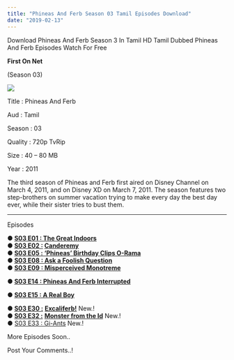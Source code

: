 ```yaml
---
title: "Phineas And Ferb Season 03 Tamil Episodes Download"
date: "2019-02-13"
---
```


Download Phineas And Ferb Season 3 In Tamil HD Tamil Dubbed Phineas And Ferb Episodes Watch For Free

 **First On Net** 

(Season 03)

  

[![](https://4.bp.blogspot.com/-DMNaRS18YvM/XCfEowoIdZI/AAAAAAAABOc/w1UFdi46b1cPdT0cJCL3sxIWmo5bGtiuwCLcBGAs/s320/Phi{9560a35704a61d56b1c5bb169ad4626925aff5012047a8ffb6d720526964f1e1}2Bs3{9560a35704a61d56b1c5bb169ad4626925aff5012047a8ffb6d720526964f1e1}2BTk.jpg)](https://4.bp.blogspot.com/-DMNaRS18YvM/XCfEowoIdZI/AAAAAAAABOc/w1UFdi46b1cPdT0cJCL3sxIWmo5bGtiuwCLcBGAs/s1600/Phi{9560a35704a61d56b1c5bb169ad4626925aff5012047a8ffb6d720526964f1e1}2Bs3{9560a35704a61d56b1c5bb169ad4626925aff5012047a8ffb6d720526964f1e1}2BTk.jpg)

Title : Phineas And Ferb

Aud : Tamil

Season : 03

Quality : 720p TvRip

Size : 40 – 80 MB

Year : 2011

The third season of Phineas and Ferb first aired on Disney Channel on March 4, 2011, and on Disney XD on March 7, 2011. The season features two step-brothers on summer vacation trying to make every day the best day ever, while their sister tries to bust them.   
  

* * *

  

Episodes

  

**● [S03 E01 : The Great Indoors](https://clk.ink/ONrAXGj)**   
**● [S03 E02 :](https://clk.ink/cnzq) [Canderemy](https://clk.ink/cnzq)**   
**● [S03 E05 : ‘Phineas’ Birthday Clips O-Rama](https://clk.ink/4HhvN)**  
**● [S03 E08 : Ask a Foolish Question](https://clk.ink/liN838)**   
**● [S03 E09 : Misperceived Monotreme](https://clk.ink/u3VPxO9L)** 

**● [S03 E14 : Phineas And Ferb Interrupted](https://clk.ink/4Gsa)**

**● [S03 E15 : A Real Boy](https://clk.ink/xxQm3DZi)**

  
**● [S03 E30 :](https://clk.ink/K5jnBn1)** **[Excaliferb!](https://clk.ink/K5jnBn1)** New.!  
**● [S03 E32 :](https://clk.ink/LwNe)** **[Monster from the Id](https://clk.ink/LwNe)** New.!  
**●** [S03 E33 : Gi-Ants](https://clk.ink/fiZPZSoh) New.!  

  
More Episodes Soon..

Post Your Comments..!
